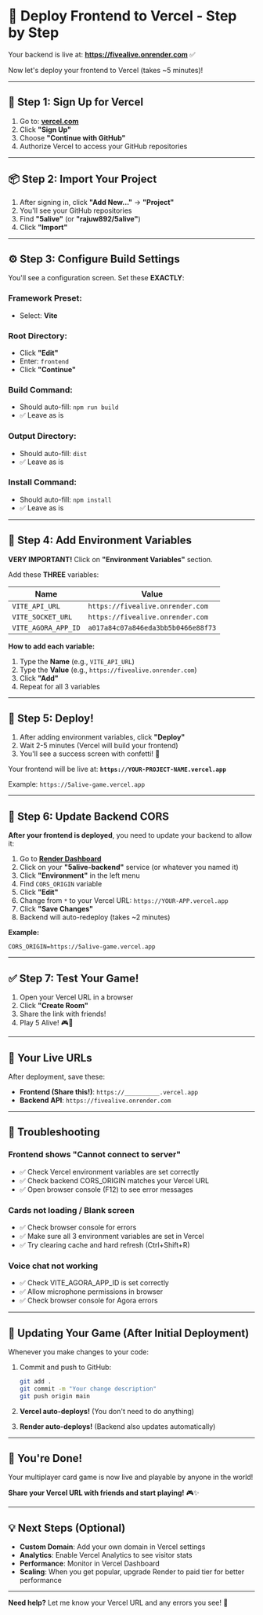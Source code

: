 # 🚀 Deploy Frontend to Vercel - Step by Step

Your backend is live at: **https://fivealive.onrender.com** ✅

Now let's deploy your frontend to Vercel (takes ~5 minutes)!

---

## 📝 Step 1: Sign Up for Vercel

1. Go to: **[vercel.com](https://vercel.com)**
2. Click **"Sign Up"**
3. Choose **"Continue with GitHub"**
4. Authorize Vercel to access your GitHub repositories

---

## 📦 Step 2: Import Your Project

1. After signing in, click **"Add New..."** → **"Project"**
2. You'll see your GitHub repositories
3. Find **"5alive"** (or **"rajuw892/5alive"**)
4. Click **"Import"**

---

## ⚙️ Step 3: Configure Build Settings

You'll see a configuration screen. Set these **EXACTLY**:

### **Framework Preset:**
- Select: **Vite**

### **Root Directory:**
- Click **"Edit"**
- Enter: `frontend`
- Click **"Continue"**

### **Build Command:**
- Should auto-fill: `npm run build`
- ✅ Leave as is

### **Output Directory:**
- Should auto-fill: `dist`
- ✅ Leave as is

### **Install Command:**
- Should auto-fill: `npm install`
- ✅ Leave as is

---

## 🔑 Step 4: Add Environment Variables

**VERY IMPORTANT!** Click on **"Environment Variables"** section.

Add these **THREE** variables:

| Name | Value |
|------|-------|
| `VITE_API_URL` | `https://fivealive.onrender.com` |
| `VITE_SOCKET_URL` | `https://fivealive.onrender.com` |
| `VITE_AGORA_APP_ID` | `a017a84c07a846eda3bb5b0466e88f73` |

**How to add each variable:**
1. Type the **Name** (e.g., `VITE_API_URL`)
2. Type the **Value** (e.g., `https://fivealive.onrender.com`)
3. Click **"Add"**
4. Repeat for all 3 variables

---

## 🚀 Step 5: Deploy!

1. After adding environment variables, click **"Deploy"**
2. Wait 2-5 minutes (Vercel will build your frontend)
3. You'll see a success screen with confetti! 🎉

Your frontend will be live at: **`https://YOUR-PROJECT-NAME.vercel.app`**

Example: `https://5alive-game.vercel.app`

---

## 🔄 Step 6: Update Backend CORS

**After your frontend is deployed**, you need to update your backend to allow it:

1. Go to **[Render Dashboard](https://dashboard.render.com)**
2. Click on your **"5alive-backend"** service (or whatever you named it)
3. Click **"Environment"** in the left menu
4. Find `CORS_ORIGIN` variable
5. Click **"Edit"**
6. Change from `*` to your Vercel URL: `https://YOUR-APP.vercel.app`
7. Click **"Save Changes"**
8. Backend will auto-redeploy (takes ~2 minutes)

**Example:**
```
CORS_ORIGIN=https://5alive-game.vercel.app
```

---

## ✅ Step 7: Test Your Game!

1. Open your Vercel URL in a browser
2. Click **"Create Room"**
3. Share the link with friends!
4. Play 5 Alive! 🎮🎉

---

## 🎯 Your Live URLs

After deployment, save these:

- **Frontend (Share this!)**: `https://__________.vercel.app`
- **Backend API**: `https://fivealive.onrender.com`

---

## 🐛 Troubleshooting

### Frontend shows "Cannot connect to server"
- ✅ Check Vercel environment variables are set correctly
- ✅ Check backend CORS_ORIGIN matches your Vercel URL
- ✅ Open browser console (F12) to see error messages

### Cards not loading / Blank screen
- ✅ Check browser console for errors
- ✅ Make sure all 3 environment variables are set in Vercel
- ✅ Try clearing cache and hard refresh (Ctrl+Shift+R)

### Voice chat not working
- ✅ Check VITE_AGORA_APP_ID is set correctly
- ✅ Allow microphone permissions in browser
- ✅ Check browser console for Agora errors

---

## 🔄 Updating Your Game (After Initial Deployment)

Whenever you make changes to your code:

1. Commit and push to GitHub:
   ```bash
   git add .
   git commit -m "Your change description"
   git push origin main
   ```

2. **Vercel auto-deploys!** (You don't need to do anything)
3. **Render auto-deploys!** (Backend also updates automatically)

---

## 🎉 You're Done!

Your multiplayer card game is now live and playable by anyone in the world!

**Share your Vercel URL with friends and start playing!** 🎮✨

---

## 💡 Next Steps (Optional)

- **Custom Domain**: Add your own domain in Vercel settings
- **Analytics**: Enable Vercel Analytics to see visitor stats
- **Performance**: Monitor in Vercel Dashboard
- **Scaling**: When you get popular, upgrade Render to paid tier for better performance

---

**Need help?** Let me know your Vercel URL and any errors you see! 🚀
